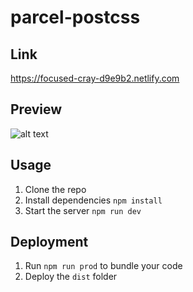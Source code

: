 # parcel-postcss

## Link

https://focused-cray-d9e9b2.netlify.com

## Preview

![alt text](https://focused-cray-d9e9b2.netlify.com)

## Usage

1. Clone the repo
2. Install dependencies `npm install`
3. Start the server `npm run dev`

## Deployment

1. Run `npm run prod` to bundle your code
2. Deploy the `dist` folder
